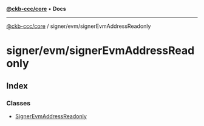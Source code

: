 [**@ckb-ccc/core**](README.md) • **Docs**

***

[@ckb-ccc/core](README.md) / signer/evm/signerEvmAddressReadonly

# signer/evm/signerEvmAddressReadonly

## Index

### Classes

- [SignerEvmAddressReadonly](signer.evm.signerEvmAddressReadonly.Class.SignerEvmAddressReadonly.md)
